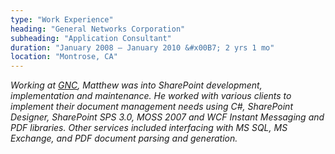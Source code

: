 ```yaml
---
type: "Work Experience"
heading: "General Networks Corporation"
subheading: "Application Consultant"
duration: "January 2008 – January 2010 &#x00B7; 2 yrs 1 mo"
location: "Montrose, CA"
---
```


<a class="no-tufte-underline" href="/gnc/"><i class="fa fa-info-circle" aria-hidden="true"/></a> Working at <a href="https://gennet.com" target="_blank">GNC</a>, Matthew was into SharePoint development, implementation and maintenance. He worked with various clients to implement their document management needs using C#, SharePoint Designer, SharePoint SPS 3.0, MOSS 2007 and WCF Instant Messaging and PDF libraries. Other services included interfacing with MS SQL, MS Exchange, and PDF document parsing and generation.

